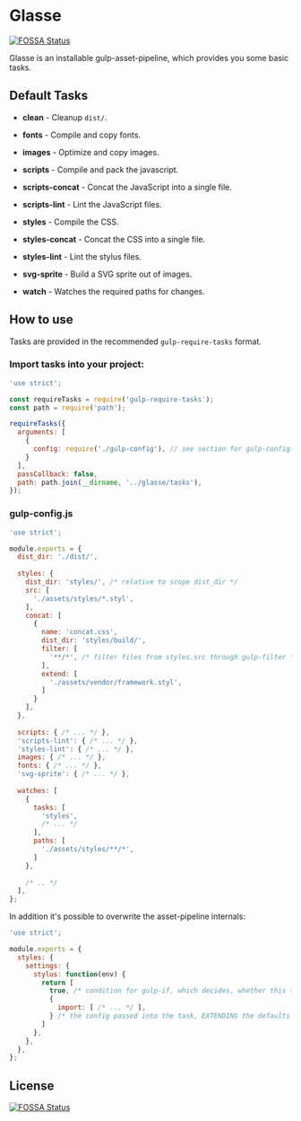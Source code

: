 # Glasse
[![FOSSA Status](https://app.fossa.io/api/projects/git%2Bgithub.com%2Faboutsource-test%2Fglasse.svg?type=shield)](https://app.fossa.io/projects/git%2Bgithub.com%2Faboutsource-test%2Fglasse?ref=badge_shield)


Glasse is an installable gulp-asset-pipeline, which provides you some basic
tasks.

## Default Tasks

- **clean** - Cleanup `dist/`.
- **fonts** - Compile and copy fonts.
- **images** - Optimize and copy images.
- **scripts** - Compile and pack the javascript.
- **scripts-concat** - Concat the JavaScript into a single file.
- **scripts-lint** - Lint the JavaScript files.
- **styles** - Compile the CSS.
- **styles-concat** - Concat the CSS into a single file.
- **styles-lint** - Lint the stylus files.
- **svg-sprite** - Build a SVG sprite out of images.

- **watch** - Watches the required paths for changes.

## How to use

Tasks are provided in the recommended `gulp-require-tasks` format.

### Import tasks into your project:

```js
'use strict';

const requireTasks = require('gulp-require-tasks');
const path = require('path');

requireTasks({
  arguments: [
    {
      config: require('./gulp-config'), // see section for gulp-config.js
    }
  ],
  passCallback: false,
  path: path.join(__dirname, '../glasse/tasks'),
});

```

### gulp-config.js

```js
'use strict';

module.exports = {
  dist_dir: './dist/',
  
  styles: {
    dist_dir: 'styles/', /* relative to scope dist_dir */
    src: [
      './assets/styles/*.styl',
    ],
    concat: [
      {
        name: 'concat.css',
        dist_dir: 'styles/build/',
        filter: [
          '**/*', /* filter files from styles.src through gulp-filter */
        ],
        extend: [
          './assets/vendor/framework.styl',
        ]
      }
    ],
  },
  
  scripts: { /* ... */ },
  'scripts-lint': { /* ... */ },
  'styles-lint': { /* ... */ },
  images: { /* ... */ },
  fonts: { /* ... */ },
  'svg-sprite': { /* ... */ },
  
  watches: [
    {
      tasks: [
        'styles',
        /* ... */
      ],
      paths: [
        './assets/styles/**/*',
      ]
    },
    
    /* .. */
  ],
};
```

In addition it's possible to overwrite the asset-pipeline internals:

```js
'use strict';

module.exports = {
  styles: {
    settings: {
      stylus: function(env) {
        return [
          true, /* condition for gulp-if, which decides, whether this task runs or not */
          {
            import: [ /* ... */ ],
          } /* the config passed into the task, EXTENDING the defaults */
        ]
      },
    },
  },
};
```


## License
[![FOSSA Status](https://app.fossa.io/api/projects/git%2Bgithub.com%2Faboutsource-test%2Fglasse.svg?type=large)](https://app.fossa.io/projects/git%2Bgithub.com%2Faboutsource-test%2Fglasse?ref=badge_large)